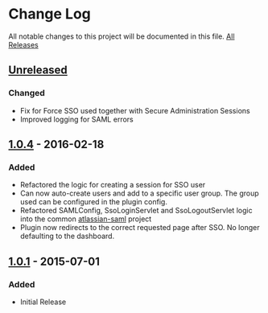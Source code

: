 # Change Log
All notable changes to this project will be documented in this file. [All Releases](https://github.com/bitium/confluence-saml-plugin/releases)

## [Unreleased]
### Changed
- Fix for Force SSO used together with Secure Administration Sessions
- Improved logging for SAML errors

## [1.0.4] - 2016-02-18
### Added
- Refactored the logic for creating a session for SSO user
- Can now auto-create users and add to a specific user group. The group used can be configured in the plugin config.
- Refactored SAMLConfig, SsoLoginServlet and SsoLogoutServlet logic into the common [atlassian-saml](https://github.com/bitium/atlassian-saml) project
- Plugin now redirects to the correct requested page after SSO. No longer defaulting to the dashboard.

## [1.0.1] - 2015-07-01
### Added
- Initial Release

[unreleased]: https://github.com/bitium/confluence-saml-plugin/tree/develop
[1.0.4]: https://github.com/bitium/confluence-saml-plugin/releases/tag/v1.0.4
[1.0.1]: https://github.com/bitium/confluence-saml-plugin/releases/tag/v1.0.1